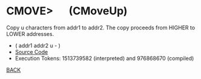 # CMOVE&gt; &emsp; (CMoveUp)
Copy u characters from addr1 to addr2. The copy proceeds from HIGHER to LOWER addresses.
* ( addr1 addr2 u - )
* [Source Code](../words/string/CMoveUp.cs)
* Execution Tokens: 1513739582 (interpreted) and 976868670 (compiled)


[BACK](builtins.md#CMoveUp)
